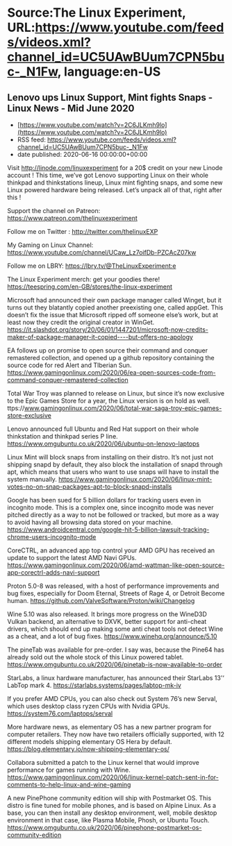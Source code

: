 # Source:The Linux Experiment, URL:https://www.youtube.com/feeds/videos.xml?channel_id=UC5UAwBUum7CPN5buc-_N1Fw, language:en-US

## Lenovo ups Linux Support, Mint fights Snaps - Linux News - Mid June 2020
 - [https://www.youtube.com/watch?v=2C6JLKmh9lo](https://www.youtube.com/watch?v=2C6JLKmh9lo)
 - RSS feed: https://www.youtube.com/feeds/videos.xml?channel_id=UC5UAwBUum7CPN5buc-_N1Fw
 - date published: 2020-06-16 00:00:00+00:00

Visit http://linode.com/linuxexperiment for a 20$ credit on your new Linode account !
This time, we’ve got Lenovo supporting Linux on their whole thinkpad and thinkstations lineup, Linux mint fighting snaps, and some new Linux powered hardware being released. Let’s unpack all of that, right after this !

Support the channel on Patreon: 
https://www.patreon.com/thelinuxexperiment

Follow me on Twitter : http://twitter.com/thelinuxEXP

My Gaming on Linux Channel: https://www.youtube.com/channel/UCaw_Lz7oifDb-PZCAcZ07kw

Follow me on LBRY: https://lbry.tv/@TheLinuxExperiment:e

The Linux Experiment merch: get your goodies there! https://teespring.com/en-GB/stores/the-linux-experiment

Microsoft had announced their own package manager called Winget, but it turns out they blatantly copied another preexisting one, called appGet. This doesn’t fix the issue that Microsoft ripped off someone else’s work, but at least now they credit the original creator in WinGet. https://it.slashdot.org/story/20/06/01/1447201/microsoft-now-credits-maker-of-package-manager-it-copied----but-offers-no-apology

EA follows up on promise to open source their command and conquer remastered collection, and opened up a github repository containing the source code for red Alert and TIberian Sun. https://www.gamingonlinux.com/2020/06/ea-open-sources-code-from-command-conquer-remastered-collection

Total War Troy was planned to release on Linux, but since it’s now exclusive to the Epic Games Store for a year, the Linux version is on hold as well. ttps://www.gamingonlinux.com/2020/06/total-war-saga-troy-epic-games-store-exclusive

Lenovo announced full Ubuntu and Red Hat support on their whole thinkstation and thinkpad series P line. https://www.omgubuntu.co.uk/2020/06/ubuntu-on-lenovo-laptops

Linux Mint will block snaps from installing on their distro. It’s not just not shipping snapd by default, they also block the installation of snapd through apt, which means that users who want to use snaps will have to install the system manually.
https://www.gamingonlinux.com/2020/06/linux-mint-votes-no-on-snap-packages-apt-to-block-snapd-installs

Google has been sued for 5 billion dollars for tracking users even in incognito mode. This is a complex one, since incognito mode was never pitched directly as a way to not be followed or tracked, but more as a way to avoid having all browsing data stored on your machine. https://www.androidcentral.com/google-hit-5-billion-lawsuit-tracking-chrome-users-incognito-mode

CoreCTRL, an advanced app top control your AMD GPU has received an update to support the latest AMD Navi GPUs. https://www.gamingonlinux.com/2020/06/amd-wattman-like-open-source-app-corectrl-adds-navi-support

Proton 5.0-8 was released, with a host of performance improvements and bug fixes, especially for Doom Eternal, Streets of Rage 4, or Detroit Become human.
https://github.com/ValveSoftware/Proton/wiki/Changelog

Wine 5.10 was also released. It brings more progress on the WineD3D Vulkan backend, an alternative to DXVK, better support for anti-cheat drivers, which should end up making some anti cheat tools not detect Wine as a cheat, and a lot of bug fixes.
https://www.winehq.org/announce/5.10

The pineTab was available for pre-order. I say was, because the Pine64 has already sold out the whole stock of this Linux powered tablet. https://www.omgubuntu.co.uk/2020/06/pinetab-is-now-available-to-order

StarLabs, a linux hardware manufacturer, has announced their StarLabs 13'‘ LabTop mark 4.
https://starlabs.systems/pages/labtop-mk-iv

If you prefer AMD CPUs, you can also check out System 76’s new Serval, which uses desktop class ryzen CPUs with Nvidia GPUs.
https://system76.com/laptops/serval

More hardware news, as elementary OS has a new partner program for computer retailers. They now have two retailers officially supported, with 12 different models shipping elementary OS Hera by default. https://blog.elementary.io/now-shipping-elementary-os/

Collabora submitted a patch to the Linux kernel that would improve performance for games running with Wine. https://www.gamingonlinux.com/2020/06/linux-kernel-patch-sent-in-for-comments-to-help-linux-and-wine-gaming

A new PinePhone community edition will ship with Postmarket OS. This distro is fine tuned for mobile phones, and is based on Alpine Linux. As a base, you can then install any desktop environment, well, mobile desktop environment in that case, like Plasma Mobile, Phosh, or Ubuntu Touch. https://www.omgubuntu.co.uk/2020/06/pinephone-postmarket-os-community-edition

